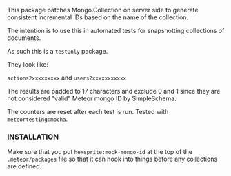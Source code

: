 This package patches Mongo.Collection on server side to generate consistent
incremental IDs based on the name of the collection.

The intention is to use this in automated tests for snapshotting collections
of documents.

As such this is a `testOnly` package.

They look like:

`actions2xxxxxxxxx`
and
`users2xxxxxxxxxxx`

The results are padded to 17 characters and exclude 0 and 1 since they are not
considered "valid" Meteor mongo ID by SimpleSchema.

The counters are reset after each test is run. Tested with `meteortesting:mocha`.

### INSTALLATION

Make sure that you put `hexsprite:mock-mongo-id` at the top of the
`.meteor/packages` file so that it can hook into things before any collections
are defined.

